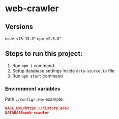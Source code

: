 # web-crawler

## Versions
`node v18.15.0^` `npm v9.5.0^`

## Steps to run this project:
1. Run `npm i` command
2. Setup database settings inside `data-source.ts` file
3. Run `npm start` command


### Environment variables
Path `./config/.env`
example:
```json
BASE_URL=https://history.eco/
DATABASE=web-crawler
```